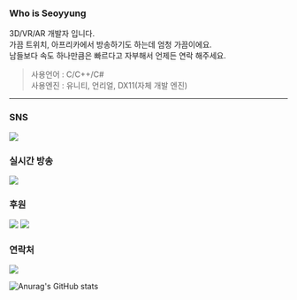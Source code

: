 ### Who is Seoyyung
3D/VR/AR 개발자 입니다.<br/>
가끔 트위치, 아프리카에서 방송하기도 하는데 엄청 가끔이에요.<br/>
남들보다 속도 하나만큼은 빠르다고 자부해서 언제든 연락 해주세요.<br/>
> 사용언어 : C/C++/C#<br/>
> 사용엔진 : 유니티, 언리얼, DX11(자체 개발 엔진)<br/>
----
### SNS
<a href="https://twitter.com/seoyyung15" target="_blank"><img src="https://img.shields.io/badge/Twitter-lightgrey?style=social&logo=twitter&logoColor=#1DA1F2"/></a>

### 실시간 방송
<a href="https://twitch.tv/seoyyung" target="_blank"><img src="https://img.shields.io/badge/Twitch-lightgrey?style=social&logo=twitch&logoColor=#9146FF"/></a>

### 후원
<a href="https://streamlabs.com/sl_id_1d777e74-c02b-3a16-93ed-ad57ffd4c01b/tip" target="_blank"><img src="https://img.shields.io/badge/Paypal-lightgrey?style=social&logo=paypal&logoColor=003087&labelColor=lightgrey
"/></a>
<a href="https://toss.me/inseo15" target="_blank"><img src="https://img.shields.io/badge/Toss-lightgrey?style=social&logo=applepay&logoColor=#00B3E0"/></a>

### 연락처
<a href="mailto:official@seoyyung.com" target="_blank"><img src="https://img.shields.io/badge/official@seoyyung.com-lightgrey?style=social&logo=gmail&logoColor=#EA4335"/></a>

![Anurag's GitHub stats](https://github-readme-stats.vercel.app/api?username=sy-project&show_icons=true&theme=radical)
